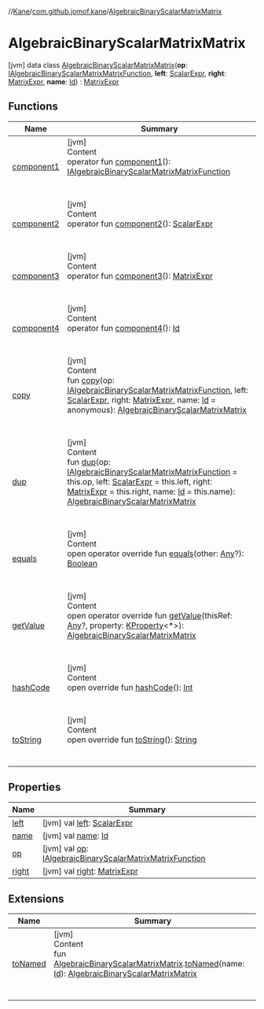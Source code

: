 //[Kane](../../index.md)/[com.github.jomof.kane](../index.md)/[AlgebraicBinaryScalarMatrixMatrix](index.md)



# AlgebraicBinaryScalarMatrixMatrix  
 [jvm] data class [AlgebraicBinaryScalarMatrixMatrix](index.md)(**op**: [IAlgebraicBinaryScalarMatrixMatrixFunction](../-i-algebraic-binary-scalar-matrix-matrix-function/index.md), **left**: [ScalarExpr](../-scalar-expr/index.md), **right**: [MatrixExpr](../-matrix-expr/index.md), **name**: [Id](../../com.github.jomof.kane.impl/index.md#%5Bcom.github.jomof.kane.impl%2FId%2F%2F%2FPointingToDeclaration%2F%5D%2FClasslikes%2F-1088004483)) : [MatrixExpr](../-matrix-expr/index.md)   


## Functions  
  
|  Name|  Summary| 
|---|---|
| <a name="com.github.jomof.kane/AlgebraicBinaryScalarMatrixMatrix/component1/#/PointingToDeclaration/"></a>[component1](component1.md)| <a name="com.github.jomof.kane/AlgebraicBinaryScalarMatrixMatrix/component1/#/PointingToDeclaration/"></a>[jvm]  <br>Content  <br>operator fun [component1](component1.md)(): [IAlgebraicBinaryScalarMatrixMatrixFunction](../-i-algebraic-binary-scalar-matrix-matrix-function/index.md)  <br><br><br>
| <a name="com.github.jomof.kane/AlgebraicBinaryScalarMatrixMatrix/component2/#/PointingToDeclaration/"></a>[component2](component2.md)| <a name="com.github.jomof.kane/AlgebraicBinaryScalarMatrixMatrix/component2/#/PointingToDeclaration/"></a>[jvm]  <br>Content  <br>operator fun [component2](component2.md)(): [ScalarExpr](../-scalar-expr/index.md)  <br><br><br>
| <a name="com.github.jomof.kane/AlgebraicBinaryScalarMatrixMatrix/component3/#/PointingToDeclaration/"></a>[component3](component3.md)| <a name="com.github.jomof.kane/AlgebraicBinaryScalarMatrixMatrix/component3/#/PointingToDeclaration/"></a>[jvm]  <br>Content  <br>operator fun [component3](component3.md)(): [MatrixExpr](../-matrix-expr/index.md)  <br><br><br>
| <a name="com.github.jomof.kane/AlgebraicBinaryScalarMatrixMatrix/component4/#/PointingToDeclaration/"></a>[component4](component4.md)| <a name="com.github.jomof.kane/AlgebraicBinaryScalarMatrixMatrix/component4/#/PointingToDeclaration/"></a>[jvm]  <br>Content  <br>operator fun [component4](component4.md)(): [Id](../../com.github.jomof.kane.impl/index.md#%5Bcom.github.jomof.kane.impl%2FId%2F%2F%2FPointingToDeclaration%2F%5D%2FClasslikes%2F-1088004483)  <br><br><br>
| <a name="com.github.jomof.kane/AlgebraicBinaryScalarMatrixMatrix/copy/#com.github.jomof.kane.IAlgebraicBinaryScalarMatrixMatrixFunction#com.github.jomof.kane.ScalarExpr#com.github.jomof.kane.MatrixExpr#kotlin.Any/PointingToDeclaration/"></a>[copy](copy.md)| <a name="com.github.jomof.kane/AlgebraicBinaryScalarMatrixMatrix/copy/#com.github.jomof.kane.IAlgebraicBinaryScalarMatrixMatrixFunction#com.github.jomof.kane.ScalarExpr#com.github.jomof.kane.MatrixExpr#kotlin.Any/PointingToDeclaration/"></a>[jvm]  <br>Content  <br>fun [copy](copy.md)(op: [IAlgebraicBinaryScalarMatrixMatrixFunction](../-i-algebraic-binary-scalar-matrix-matrix-function/index.md), left: [ScalarExpr](../-scalar-expr/index.md), right: [MatrixExpr](../-matrix-expr/index.md), name: [Id](../../com.github.jomof.kane.impl/index.md#%5Bcom.github.jomof.kane.impl%2FId%2F%2F%2FPointingToDeclaration%2F%5D%2FClasslikes%2F-1088004483) = anonymous): [AlgebraicBinaryScalarMatrixMatrix](index.md)  <br><br><br>
| <a name="com.github.jomof.kane/AlgebraicBinaryScalarMatrixMatrix/dup/#com.github.jomof.kane.IAlgebraicBinaryScalarMatrixMatrixFunction#com.github.jomof.kane.ScalarExpr#com.github.jomof.kane.MatrixExpr#kotlin.Any/PointingToDeclaration/"></a>[dup](dup.md)| <a name="com.github.jomof.kane/AlgebraicBinaryScalarMatrixMatrix/dup/#com.github.jomof.kane.IAlgebraicBinaryScalarMatrixMatrixFunction#com.github.jomof.kane.ScalarExpr#com.github.jomof.kane.MatrixExpr#kotlin.Any/PointingToDeclaration/"></a>[jvm]  <br>Content  <br>fun [dup](dup.md)(op: [IAlgebraicBinaryScalarMatrixMatrixFunction](../-i-algebraic-binary-scalar-matrix-matrix-function/index.md) = this.op, left: [ScalarExpr](../-scalar-expr/index.md) = this.left, right: [MatrixExpr](../-matrix-expr/index.md) = this.right, name: [Id](../../com.github.jomof.kane.impl/index.md#%5Bcom.github.jomof.kane.impl%2FId%2F%2F%2FPointingToDeclaration%2F%5D%2FClasslikes%2F-1088004483) = this.name): [AlgebraicBinaryScalarMatrixMatrix](index.md)  <br><br><br>
| <a name="kotlin/Any/equals/#kotlin.Any?/PointingToDeclaration/"></a>[equals](../../com.github.jomof.kane.impl.types/-double-algebraic-type/index.md#%5Bkotlin%2FAny%2Fequals%2F%23kotlin.Any%3F%2FPointingToDeclaration%2F%5D%2FFunctions%2F-1088004483)| <a name="kotlin/Any/equals/#kotlin.Any?/PointingToDeclaration/"></a>[jvm]  <br>Content  <br>open operator override fun [equals](../../com.github.jomof.kane.impl.types/-double-algebraic-type/index.md#%5Bkotlin%2FAny%2Fequals%2F%23kotlin.Any%3F%2FPointingToDeclaration%2F%5D%2FFunctions%2F-1088004483)(other: [Any](https://kotlinlang.org/api/latest/jvm/stdlib/kotlin/-any/index.html)?): [Boolean](https://kotlinlang.org/api/latest/jvm/stdlib/kotlin/-boolean/index.html)  <br><br><br>
| <a name="com.github.jomof.kane/AlgebraicBinaryScalarMatrixMatrix/getValue/#kotlin.Any?#kotlin.reflect.KProperty[*]/PointingToDeclaration/"></a>[getValue](get-value.md)| <a name="com.github.jomof.kane/AlgebraicBinaryScalarMatrixMatrix/getValue/#kotlin.Any?#kotlin.reflect.KProperty[*]/PointingToDeclaration/"></a>[jvm]  <br>Content  <br>open operator override fun [getValue](get-value.md)(thisRef: [Any](https://kotlinlang.org/api/latest/jvm/stdlib/kotlin/-any/index.html)?, property: [KProperty](https://kotlinlang.org/api/latest/jvm/stdlib/kotlin.reflect/-k-property/index.html)<*>): [AlgebraicBinaryScalarMatrixMatrix](index.md)  <br><br><br>
| <a name="kotlin/Any/hashCode/#/PointingToDeclaration/"></a>[hashCode](../../com.github.jomof.kane.impl.types/-double-algebraic-type/index.md#%5Bkotlin%2FAny%2FhashCode%2F%23%2FPointingToDeclaration%2F%5D%2FFunctions%2F-1088004483)| <a name="kotlin/Any/hashCode/#/PointingToDeclaration/"></a>[jvm]  <br>Content  <br>open override fun [hashCode](../../com.github.jomof.kane.impl.types/-double-algebraic-type/index.md#%5Bkotlin%2FAny%2FhashCode%2F%23%2FPointingToDeclaration%2F%5D%2FFunctions%2F-1088004483)(): [Int](https://kotlinlang.org/api/latest/jvm/stdlib/kotlin/-int/index.html)  <br><br><br>
| <a name="com.github.jomof.kane/AlgebraicBinaryScalarMatrixMatrix/toString/#/PointingToDeclaration/"></a>[toString](to-string.md)| <a name="com.github.jomof.kane/AlgebraicBinaryScalarMatrixMatrix/toString/#/PointingToDeclaration/"></a>[jvm]  <br>Content  <br>open override fun [toString](to-string.md)(): [String](https://kotlinlang.org/api/latest/jvm/stdlib/kotlin/-string/index.html)  <br><br><br>


## Properties  
  
|  Name|  Summary| 
|---|---|
| <a name="com.github.jomof.kane/AlgebraicBinaryScalarMatrixMatrix/left/#/PointingToDeclaration/"></a>[left](left.md)| <a name="com.github.jomof.kane/AlgebraicBinaryScalarMatrixMatrix/left/#/PointingToDeclaration/"></a> [jvm] val [left](left.md): [ScalarExpr](../-scalar-expr/index.md)   <br>
| <a name="com.github.jomof.kane/AlgebraicBinaryScalarMatrixMatrix/name/#/PointingToDeclaration/"></a>[name](name.md)| <a name="com.github.jomof.kane/AlgebraicBinaryScalarMatrixMatrix/name/#/PointingToDeclaration/"></a> [jvm] val [name](name.md): [Id](../../com.github.jomof.kane.impl/index.md#%5Bcom.github.jomof.kane.impl%2FId%2F%2F%2FPointingToDeclaration%2F%5D%2FClasslikes%2F-1088004483)   <br>
| <a name="com.github.jomof.kane/AlgebraicBinaryScalarMatrixMatrix/op/#/PointingToDeclaration/"></a>[op](op.md)| <a name="com.github.jomof.kane/AlgebraicBinaryScalarMatrixMatrix/op/#/PointingToDeclaration/"></a> [jvm] val [op](op.md): [IAlgebraicBinaryScalarMatrixMatrixFunction](../-i-algebraic-binary-scalar-matrix-matrix-function/index.md)   <br>
| <a name="com.github.jomof.kane/AlgebraicBinaryScalarMatrixMatrix/right/#/PointingToDeclaration/"></a>[right](right.md)| <a name="com.github.jomof.kane/AlgebraicBinaryScalarMatrixMatrix/right/#/PointingToDeclaration/"></a> [jvm] val [right](right.md): [MatrixExpr](../-matrix-expr/index.md)   <br>


## Extensions  
  
|  Name|  Summary| 
|---|---|
| <a name="com.github.jomof.kane.impl//toNamed/com.github.jomof.kane.AlgebraicBinaryScalarMatrixMatrix#kotlin.Any/PointingToDeclaration/"></a>[toNamed](../../com.github.jomof.kane.impl/to-named.md)| <a name="com.github.jomof.kane.impl//toNamed/com.github.jomof.kane.AlgebraicBinaryScalarMatrixMatrix#kotlin.Any/PointingToDeclaration/"></a>[jvm]  <br>Content  <br>fun [AlgebraicBinaryScalarMatrixMatrix](index.md).[toNamed](../../com.github.jomof.kane.impl/to-named.md)(name: [Id](../../com.github.jomof.kane.impl/index.md#%5Bcom.github.jomof.kane.impl%2FId%2F%2F%2FPointingToDeclaration%2F%5D%2FClasslikes%2F-1088004483)): [AlgebraicBinaryScalarMatrixMatrix](index.md)  <br><br><br>

